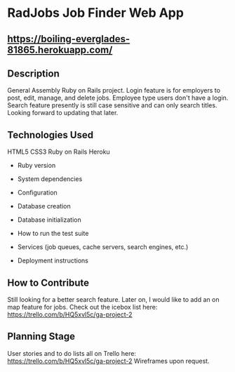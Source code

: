 # RadJobs Job Finder Web App 

## https://boiling-everglades-81865.herokuapp.com/

## Description

General Assembly Ruby on Rails project. Login feature is for employers to post, edit, manage, and delete jobs. Employee type users don't have a login. Search feature presently is still case sensitive and can only search titles. Looking forward to updating that later. 

## Technologies Used

HTML5  CSS3  Ruby on Rails   Heroku   

* Ruby version

* System dependencies

* Configuration

* Database creation

* Database initialization

* How to run the test suite

* Services (job queues, cache servers, search engines, etc.)

* Deployment instructions


## How to Contribute

Still looking for a better search feature. Later on, I would like to add an on map feature for jobs. Check out the icebox list here: https://trello.com/b/HQ5xvl5c/ga-project-2


## Planning Stage

User stories and to do lists all on Trello here: https://trello.com/b/HQ5xvl5c/ga-project-2
Wireframes upon request. 





